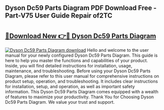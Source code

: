 ## Dyson Dc59 Parts Diagram PDF Download Free - Part-V75 User Guide Repair of2TC

# <h2><a href="http://dfnhed1.blite.top/?on=Dyson+Dc59+Parts+Diagram">🔗Download New 👉🔴 Dyson Dc59 Parts Diagram</a></h2>

[![Dyson Dc59 Parts Diagram download](https://i.imgur.com/lujVjoI.png)](http://dfnhed1.blite.top/?on=Dyson+Dc59+Parts+Diagram)
Hello and welcome to the user manual for your newly configured Dyson Dc59 Parts Diagram. This guide is here to help you master the functions and capabilities of your product. Inside, you will find detailed instructions for installation, usage, maintenance, and troubleshooting. Before using your Dyson Dc59 Parts Diagram, please refer to this user manual for comprehensive instructions on product setup, operation, and troubleshooting. It includes clear instructions for installation, setup, and operation, as well as important safety information. This Dyson Dc59 Parts Diagram comes equipped with a wealth of features to maximize your productivity. Thank You for Choosing Dyson Dc59 Parts Diagram. We value your trust and support.
